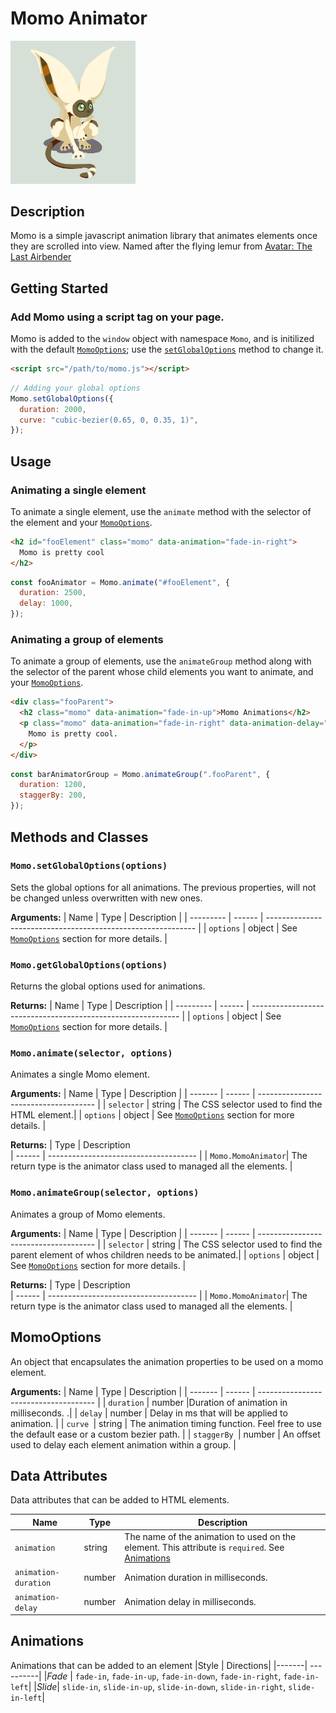 # Momo Animator

<img src="momo-image.png" style="width: 200px; margin: 0 auto"></img>

## Description

Momo is a simple javascript animation library that animates elements once they are scrolled into view. Named after the flying lemur from [Avatar: The Last Airbender](https://en.wikipedia.org/wiki/Avatar:_The_Last_Airbender)

## Getting Started

### Add Momo using a script tag on your page.

Momo is added to the `window` object with namespace `Momo`, and is initilized with the default [`MomoOptions`](#momo-options); use the [`setGlobalOptions`](#momo-setGlobalOptions) method to change it.

```html
<script src="/path/to/momo.js"></script>
```

```javascript
// Adding your global options
Momo.setGlobalOptions({
  duration: 2000,
  curve: "cubic-bezier(0.65, 0, 0.35, 1)",
});
```

## Usage

### Animating a single element

To animate a single element, use the `animate` method with the selector of the element and your [`MomoOptions`](#momo-options).

```html
<h2 id="fooElement" class="momo" data-animation="fade-in-right">
  Momo is pretty cool
</h2>
```

```js
const fooAnimator = Momo.animate("#fooElement", {
  duration: 2500,
  delay: 1000,
});
```

### Animating a group of elements

To animate a group of elements, use the `animateGroup` method along with the selector of the parent whose child elements you want to animate, and your [`MomoOptions`](#momo-options).

```html
<div class="fooParent">
  <h2 class="momo" data-animation="fade-in-up">Momo Animations</h2>
  <p class="momo" data-animation="fade-in-right" data-animation-delay="800">
    Momo is pretty cool.
  </p>
</div>
```

```js
const barAnimatorGroup = Momo.animateGroup(".fooParent", {
  duration: 1200,
  staggerBy: 200,
});
```

## Methods and Classes

### `Momo.setGlobalOptions(options)` <a name="momo-setGlobalOptions"></a>

Sets the global options for all animations. The previous properties, will not be changed unless overwritten with new ones.

**Arguments:**
| Name | Type | Description |
| --------- | ------ | ------------------------------------------------------------ |
| `options` | object | See [`MomoOptions`](#momo-options) section for more details. |

### `Momo.getGlobalOptions(options)`

Returns the global options used for animations.

**Returns:**
| Name | Type | Description |
| --------- | ------ | ------------------------------------------------------------ |
| `options` | object | See [`MomoOptions`](#momo-options) section for more details. |

### `Momo.animate(selector, options)`

Animates a single Momo element.

**Arguments:**
| Name | Type | Description |
| ------- | ------ | ------------------------------------- |
| `selector` | string | The CSS selector used to find the HTML element.|
| `options` | object | See [`MomoOptions`](#momo-options) section for more details. |

**Returns:**
| Type | Description  
| ------ | ------------------------------------- |
| `Momo.MomoAnimator`| The return type is the animator class used to managed all the elements. |

### `Momo.animateGroup(selector, options)`

Animates a group of Momo elements.

**Arguments:**
| Name | Type | Description |
| ------- | ------ | ------------------------------------- |
| `selector` | string | The CSS selector used to find the parent element of whos children needs to be animated.|
| `options` | object | See [`MomoOptions`](#momo-options) section for more details. |

**Returns:**
| Type | Description  
| ------ | ------------------------------------- |
| `Momo.MomoAnimator`| The return type is the animator class used to managed all the elements. |

## MomoOptions <a name="momo-options"></a>

An object that encapsulates the animation properties to be used on a momo element.

**Arguments:**
| Name | Type | Description |
| ------- | ------ | ------------------------------------- |
| `duration` | number |Duration of animation in milliseconds. .|
| `delay` | number | Delay in ms that will be applied to animation. |
| `curve `| string | The animation timing function. Feel free to use the default ease or a custom bezier path. |
| `staggerBy `| number | An offset used to delay each element animation within a group. |

## Data Attributes

Data attributes that can be added to HTML elements.

| Name                 | Type   | Description                                                                                                   |
| -------------------- | ------ | ------------------------------------------------------------------------------------------------------------- |
| `animation`          | string | The name of the animation to used on the element. This attribute is `required`. See [Animations](#animations) |
| `animation-duration` | number | Animation duration in milliseconds.                                                                           |
| `animation-delay`    | number | Animation delay in milliseconds.                                                                              |

## Animations <a name="animations"></a>

Animations that can be added to an element
|Style | Directions|
|-------| ----------|
|_Fade_ | `fade-in`, `fade-in-up`, `fade-in-down`, `fade-in-right`, `fade-in-left`|
|_Slide_| `slide-in`, `slide-in-up`, `slide-in-down`, `slide-in-right`, `slide-in-left`|
